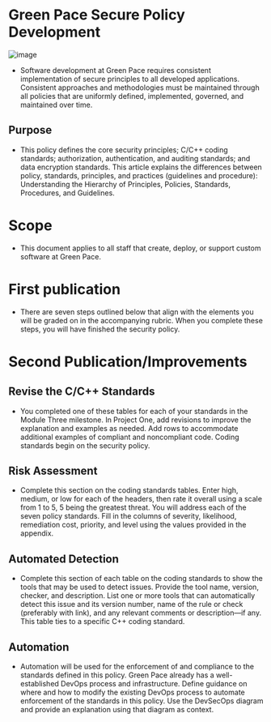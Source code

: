 # Green Pace Secure Policy Development
![image](https://user-images.githubusercontent.com/75659218/198822857-01c4c2ed-ec8a-4854-8929-7e7f515f1c56.png)

* Software development at Green Pace requires consistent implementation of secure principles to all developed applications. Consistent approaches and methodologies must be maintained through all policies that are uniformly defined, implemented, governed, and maintained over time.

## Purpose
* This policy defines the core security principles; C/C++ coding standards; authorization, authentication, and auditing standards; and data encryption standards. This article explains the differences between policy, standards, principles, and practices (guidelines and procedure): Understanding the Hierarchy of Principles, Policies, Standards, Procedures, and Guidelines.

# Scope
* This document applies to all staff that create, deploy, or support custom software at Green Pace.

# First publication
* There are seven steps outlined below that align with the elements you will be graded on in the accompanying rubric. When you complete these steps, you will have finished the security policy.

# Second Publication/Improvements
## Revise the C/C++ Standards
* You completed one of these tables for each of your standards in the Module Three milestone. In Project One, add revisions to improve the explanation and examples as needed. Add rows to accommodate additional examples of compliant and noncompliant code. Coding standards begin on the security policy.

## Risk Assessment
* Complete this section on the coding standards tables. Enter high, medium, or low for each of the headers, then rate it overall using a scale from 1 to 5, 5 being the greatest threat. You will address each of the seven policy standards. Fill in the columns of severity, likelihood, remediation cost, priority, and level using the values provided in the appendix.

## Automated Detection
* Complete this section of each table on the coding standards to show the tools that may be used to detect issues. Provide the tool name, version, checker, and description. List one or more tools that can automatically detect this issue and its version number, name of the rule or check (preferably with link), and any relevant comments or description—if any. This table ties to a specific C++ coding standard.

## Automation
* Automation will be used for the enforcement of and compliance to the standards defined in this policy. Green Pace already has a well-established DevOps process and infrastructure. Define guidance on where and how to modify the existing DevOps process to automate enforcement of the standards in this policy. Use the DevSecOps diagram and provide an explanation using that diagram as context.
